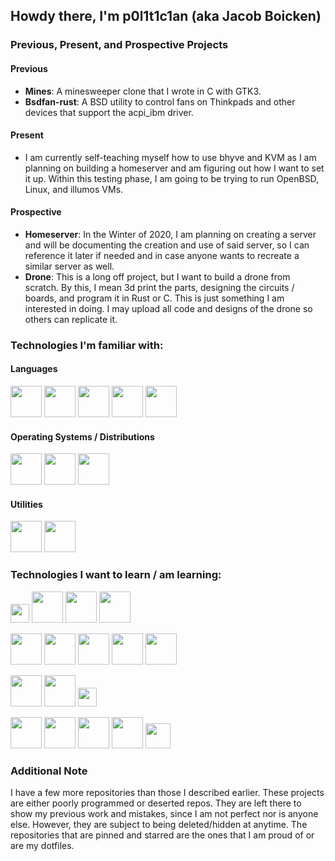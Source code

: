 ## Howdy there, I'm p0l1t1c1an (aka Jacob Boicken)

### Previous, Present, and Prospective Projects
#### Previous
- **Mines**: A minesweeper clone that I wrote in C with GTK3. 
- **Bsdfan-rust**: A BSD utility to control fans on Thinkpads and other devices that support the acpi_ibm driver.  

#### Present
- I am currently self-teaching myself how to use bhyve and KVM as I am planning on building a homeserver and am 
figuring out how I want to set it up.  Within this testing phase, I am going to be trying to run OpenBSD, Linux, and illumos VMs.

#### Prospective
- **Homeserver**: In the Winter of 2020, I am planning on creating a server and will be documenting the creation and 
use of said server, so I can reference it later if needed and in case anyone wants to recreate a similar server as well.
- **Drone**: This is a long off project, but I want to build a drone from scratch. By this, I mean 3d print the parts, 
designing the circuits / boards, and program it in Rust or C. This is just something I am interested in doing. 
I may upload all code and designs of the drone so others can replicate it.

### Technologies I'm familiar with:
#### Languages
<div>
  
  [<img src="https://upload.wikimedia.org/wikipedia/commons/d/d5/Rust_programming_language_black_logo.svg" width="50px" />][rust]
  [<img src="https://upload.wikimedia.org/wikipedia/commons/archive/3/35/20190417225046%21The_C_Programming_Language_logo.svg" width="50px" />][c]
  [<img src="https://upload.wikimedia.org/wikipedia/commons/1/18/ISO_C%2B%2B_Logo.svg" height="50px" />][cpp]
  [<img src="https://upload.wikimedia.org/wikipedia/commons/c/c3/Python-logo-notext.svg" width="50px" />][python]
  [<img src="https://image.flaticon.com/icons/svg/226/226777.svg" width="50px" />][java]

</div>
  
#### Operating Systems / Distributions
<div>
  
  [<img src="https://upload.wikimedia.org/wikipedia/commons/c/c2/Font_Awesome_5_brands_freebsd.svg" width="50px" />][free]
  [<img src="https://dominicm.com/wp-content/uploads/2015/11/arch-linux.png" width="50px" />][arch]
  [<img src="https://upload.wikimedia.org/wikipedia/commons/1/16/Ubuntu_and_Ubuntu_Server_Icon.png" width="50px" />][ubuntu]

</div>

#### Utilities
<div>
  
  [<img src="https://upload.wikimedia.org/wikipedia/commons/4/4a/Vim_gloss_128.png" width="50px" />][vim]
  [<img src="https://upload.wikimedia.org/wikipedia/commons/3/3f/Git_icon.svg" width="50px" />][git]

</div>

### Technologies I want to learn / am learning:
<div>
  
  [<img src="https://upload.wikimedia.org/wikipedia/commons/0/05/Go_Logo_Blue.svg" height="30px" />][go]
  [<img src="https://i.pinimg.com/236x/5b/26/f8/5b26f83351937031dd12f1b3743f712e.jpg" width="50px" />][asm]
  [<img src="https://upload.wikimedia.org/wikipedia/commons/5/51/Mysql.svg" width="50px" />][sql]
  [<img src="https://upload.wikimedia.org/wikipedia/commons/1/1c/Haskell-Logo.svg" width="50px" />][haskell]

  [<img src="https://static.redhat.com/libs/redhat/brand-assets/latest/corp/logo--hat-only.svg" width="50px" />][red]
  [<img src="https://static.ixsystems.co/uploads/2016/04/freenas_shark-150x150.png" width="50px" />][nas]
  [<img src="https://upload.wikimedia.org/wikipedia/commons/4/4b/Kali_Linux_2.0_wordmark.svg" width="50px" />][kali]
  [<img src="https://upload.wikimedia.org/wikipedia/en/8/89/IllumosPhoenixRGB.png" width="50px" />][illumos]
  [<img src="https://upload.wikimedia.org/wikipedia/commons/4/4c/Puffy_mascot_openbsd.gif" width="50px" />][openbsd]

  [<img src="https://www.docker.com/sites/default/files/d8/styles/role_icon/public/2019-07/Moby-logo.png?itok=sYH_JEaJ" width="50px" />][docker]
  [<img src="https://bhyvecon.org/bhyve.png" width="50px" />][bhyve]
  [<img src="https://upload.wikimedia.org/wikipedia/commons/7/70/Kvmbanner-logo2_1.png" height="30px" />][kvm]
  
  [<img src="https://infosecaddicts.com/wp-content/uploads/2017/07/john.png" width="50px" />][john]
  [<img src="https://upload.wikimedia.org/wikipedia/commons/d/df/Wireshark_icon.svg" width="50px" />][wire]
  [<img src="https://nmap.org/images/nmap-logo-64px.svg" height="50px" />][nmap]
  [<img src="https://pbs.twimg.com/profile_images/580131056629735424/2ENTk2K2_400x400.png" width="50px" />][metasploit]
  [<img src="https://aircrack-ng.org/resources/aircrack-ng-new-logo.jpg" height="40px" />][aircrack]

</div>

### Additional Note
I have a few more repositories than those I described earlier. These projects are either poorly programmed or
deserted repos. They are left there to show my previous work and mistakes, since I am not perfect nor is anyone else. 
However, they are subject to being deleted/hidden at anytime. The repositories that are pinned and starred are the ones that
I am proud of or are my dotfiles.  

<!-- What I know -->
[rust]: https://rust-lang.org
[c]: https://clang.llvm.org/
[cpp]: https://www.cplusplus.com/
[python]: https://python.org
[java]: https://openjdk.java.net/

[free]: https://www.freebsd.org/
[arch]: https://www.archlinux.org/
[ubuntu]: https://ubuntu.com/

[vim]: http://www.vim.org
[git]: https://git-scm.org


<!-- What I want to know -->
[asm]: https://en.wikipedia.org/wiki/Assembly_language
[go]: https://golang.org/
[sql]: https://en.wikipedia.org/wiki/SQL
[haskell]: https://haskell.org/

[red]: https://www.redhat.com/en
[nas]: https://www.freenas.org/
[kali]: https://www.kali.org/
[illumos]: https://www.illumos.org/
[openbsd]: https://www.openbsd.org/

[docker]: https://docker.com
[bhyve]: https://bhyve.org/
[kvm]: https://www.linux-kvm.org

[john]: https://github.com/magnumripper/JohnTheRipper
[wire]: https://www.wireshark.org/
[nmap]: https://nmap.org/
[aircrack]: https://www.aircrack-ng.org/
[metasploit]: https://www.metasploit.com/

